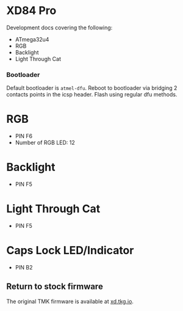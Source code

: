 # XD84 Pro

Development docs covering the following:
- ATmega32u4
- RGB
- Backlight
- Light Through Cat

### Bootloader
Default bootloader is `atmel-dfu`.
Reboot to bootloader via bridging 2 contacts points in the icsp header.
Flash using regular dfu methods.

# RGB
- PIN F6
- Number of RGB LED: 12

# Backlight
- PIN F5

# Light Through Cat
- PIN F5

# Caps Lock LED/Indicator
- PIN B2

## Return to stock firmware
The original TMK firmware is available at [xd.tkg.io](https://xd.tkg.io).
